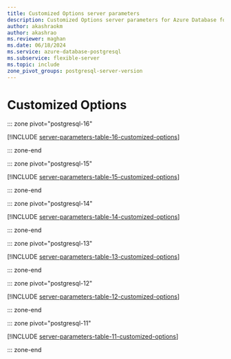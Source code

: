 ```yaml
---
title: Customized Options server parameters
description: Customized Options server parameters for Azure Database for PostgreSQL - Flexible Server.
author: akashraokm
author: akashrao
ms.reviewer: maghan
ms.date: 06/18/2024
ms.service: azure-database-postgresql
ms.subservice: flexible-server
ms.topic: include
zone_pivot_groups: postgresql-server-version
---
```

# Customized Options


::: zone pivot="postgresql-16"

[!INCLUDE [server-parameters-table-16-customized-options](./includes/server-parameters-table-16-customized-options.md)]

::: zone-end


::: zone pivot="postgresql-15"

[!INCLUDE [server-parameters-table-15-customized-options](./includes/server-parameters-table-15-customized-options.md)]

::: zone-end


::: zone pivot="postgresql-14"

[!INCLUDE [server-parameters-table-14-customized-options](./includes/server-parameters-table-14-customized-options.md)]

::: zone-end


::: zone pivot="postgresql-13"

[!INCLUDE [server-parameters-table-13-customized-options](./includes/server-parameters-table-13-customized-options.md)]

::: zone-end


::: zone pivot="postgresql-12"

[!INCLUDE [server-parameters-table-12-customized-options](./includes/server-parameters-table-12-customized-options.md)]

::: zone-end


::: zone pivot="postgresql-11"

[!INCLUDE [server-parameters-table-11-customized-options](./includes/server-parameters-table-11-customized-options.md)]

::: zone-end


